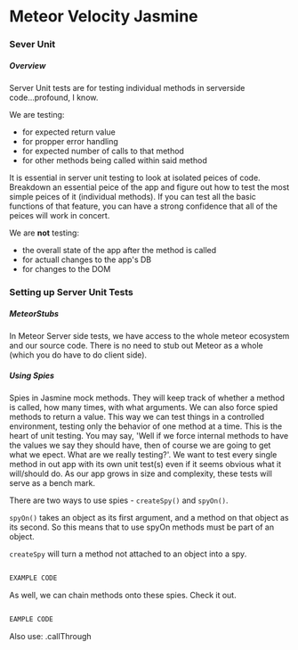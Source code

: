 
# Meteor Velocity Jasmine

### Sever Unit

##### Overview

Server Unit tests are for testing individual methods in serverside code...profound, I know. 

We are testing:

* for expected return value
* for propper error handling
* for expected number of calls to that method
* for other methods being called within said method 

It is essential in server unit testing to look at isolated peices of code. Breakdown an essential peice of the app and figure out how to test the most simple peices of it (individual methods). If you can test all the basic functions of that feature, you can have a strong confidence that all of the peices will work in concert. 

We are **not** testing:

* the overall state of the app after the method is called 
* for actuall changes to the app's DB  
* for changes to the DOM

### Setting up Server Unit Tests

##### MeteorStubs

In Meteor Server side tests, we have access to the whole meteor ecosystem and our source code. There is no need to stub out Meteor as a whole (which you do have to do client side).

##### Using Spies

Spies in Jasmine mock methods. They will keep track of whether a method is called, how many times, with what arguments. We can also force spied methods to return a value. This way we can test things in a controlled environment, testing only the behavior of one method at a time. This is the heart of unit testing. You may say, 'Well if we force internal methods to have the values we say they should have, then of course we are going to get what we epect. What are we really testing?'. We want to test every single method in out app with its own unit test(s) even if it seems obvious what it will/should do. As our app grows in size and complexity, these tests will serve as a bench mark. 


There are two ways to use spies - `createSpy()` and `spyOn()`. 

`spyOn()` takes an object as its first argument, and a method on that object as its second. So this means that to use spyOn methods must be part of an object.

`createSpy` will turn a method not attached to an object into a spy.

```coffee

EXAMPLE CODE

```   
As well, we can chain methods onto these spies. Check it out.

```coffee

EAMPLE CODE

```

Also use: .callThrough